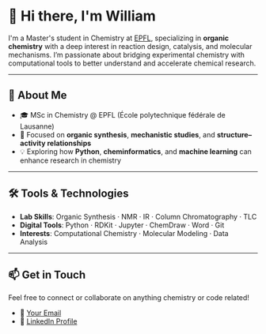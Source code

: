 # 👋 Hi there, I'm William

I'm a Master's student in Chemistry at [EPFL](https://www.epfl.ch/), specializing in **organic chemistry** with a deep interest in reaction design, catalysis, and molecular mechanisms. I’m passionate about bridging experimental chemistry with computational tools to better understand and accelerate chemical research.

---

## 🔬 About Me

- 🎓 MSc in Chemistry @ EPFL (École polytechnique fédérale de Lausanne)
- 🧪 Focused on **organic synthesis**, **mechanistic studies**, and **structure–activity relationships**
- 💡 Exploring how **Python**, **cheminformatics**, and **machine learning** can enhance research in chemistry

---

## 🛠️ Tools & Technologies

- **Lab Skills**: Organic Synthesis · NMR · IR · Column Chromatography · TLC
- **Digital Tools**: Python · RDKit · Jupyter · ChemDraw · Word · Git
- **Interests**: Computational Chemistry · Molecular Modeling · Data Analysis

---

## 📫 Get in Touch

Feel free to connect or collaborate on anything chemistry or code related!

- 📨 [Your Email](william.pellassy@epfl.ch)
- 🔗 [LinkedIn Profile](https://www.linkedin.com/in/william-pellassy-b095562a4/)


